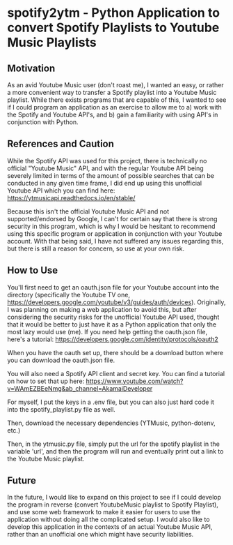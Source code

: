 # spotify2ytm - Python Application to convert Spotify Playlists to Youtube Music Playlists

## Motivation
As an avid Youtube Music user (don't roast me), I wanted an easy, or rather a more convenient way to transfer a Spotify playlist into a Youtube Music playlist. 
While there exists programs that are capable of this, I wanted to see if I could program an application as an exercise to allow me to a) work with the Spotify and Youtube API's, and b) gain a familiarity with using API's in conjunction with Python.   


## References and Caution
While the Spotify API was used for this project, there is technically no official "Youtube Music" API, and with the regular Youtube API being severely limited in terms of the amount of possible searches that can be conducted in any given time frame,
I did end up using this unofficial Youtube API which you can find here: https://ytmusicapi.readthedocs.io/en/stable/

Because this isn't the official Youtube Music API and not supported/endorsed by Google, I can't for certain say that there is strong security in this program, which is why I would be hesitant to recommend using this specific program or application in conjunction
with your Youtube account. With that being said, I have not suffered any issues regarding this, but there is still a reason for concern, so use at your own risk.

## How to Use
You'll first need to get an oauth.json file for your Youtube account into the directory (specifically the Youtube TV one, https://developers.google.com/youtube/v3/guides/auth/devices). Originally, I was planning on making a web application to avoid this, but after considering the security risks for the unofficial Youtube API used, thought that it would be better to just
have it as a Python application that only the most lazy would use (me). If you need help getting the oauth.json file, here's a tutorial: https://developers.google.com/identity/protocols/oauth2 

When you have the oauth set up, there should be a download button where you can download the oauth.json file.

You will also need a Spotify API client and secret key. You can find a tutorial on how to set that up here: https://www.youtube.com/watch?v=WAmEZBEeNmg&ab_channel=AkamaiDeveloper 

For myself, I put the keys in a .env file, but you can also just hard code it into the spotify_playlist.py file as well.

Then, download the necessary dependencies (YTMusic, python-dotenv, etc.)

Then, in the ytmusic.py file, simply put the url for the spotify playlist in the variable 'url', and then the program will run and eventually print out a link to the Youtube Music playlist.

## Future

In the future, I would like to expand on this project to see if I could develop the program in reverse (convert YoutubeMusic playlist to Spotify Playlist), and use some web framework to make it easier for users to use the application without doing all the complicated setup. 
I would also like to develop this application in the contexts of an actual Youtube Music API, rather than an unofficial one which might have security liabilities. 


